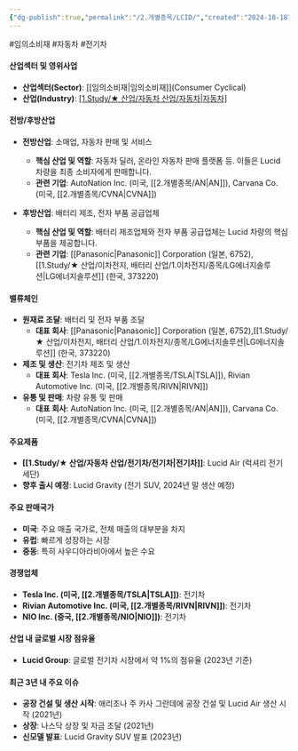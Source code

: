 ```yaml
---
{"dg-publish":true,"permalink":"/2.개별종목/LCID/","created":"2024-10-18T14:52:39.826+09:00","updated":"2025-06-03T20:05:59.844+09:00"}
---
```


#임의소비재 #자동차 #전기차 

#### 산업섹터 및 영위사업

- **산업섹터(Sector)**: [[임의소비재\|임의소비재]](Consumer Cyclical)
- **산업(Industry)**: [[1.Study/★ 산업/자동차 산업/자동차\|자동차]](Automotive)

#### 전방/후방산업

- **전방산업**: 소매업, 자동차 판매 및 서비스
    - **핵심 산업 및 역할**: 자동차 딜러, 온라인 자동차 판매 플랫폼 등. 이들은 Lucid 차량을 최종 소비자에게 판매합니다.
    - **관련 기업**: AutoNation Inc. (미국, [[2.개별종목/AN\|AN]]), Carvana Co. (미국, [[2.개별종목/CVNA\|CVNA]])
      
- **후방산업**: 배터리 제조, 전자 부품 공급업체
    - **핵심 산업 및 역할**: 배터리 제조업체와 전자 부품 공급업체는 Lucid 차량의 핵심 부품을 제공합니다.
    - **관련 기업**: [[Panasonic\|Panasonic]] Corporation (일본, 6752), [[1.Study/★ 산업/이차전지, 배터리 산업/1.이차전지/종목/LG에너지솔루션\|LG에너지솔루션]] (한국, 373220)

#### 밸류체인

- **원재료 조달**: 배터리 및 전자 부품 조달
    - **대표 회사**: [[Panasonic\|Panasonic]] Corporation (일본, 6752),[[1.Study/★ 산업/이차전지, 배터리 산업/1.이차전지/종목/LG에너지솔루션\|LG에너지솔루션]] (한국, 373220)
- **제조 및 생산**: 전기차 제조 및 생산
    - **대표 회사**: Tesla Inc. (미국, [[2.개별종목/TSLA\|TSLA]]), Rivian Automotive Inc. (미국, [[2.개별종목/RIVN\|RIVN]])
- **유통 및 판매**: 차량 유통 및 판매
    - **대표 회사**: AutoNation Inc. (미국, [[2.개별종목/AN\|AN]]), Carvana Co. (미국, [[2.개별종목/CVNA\|CVNA]])

#### 주요제품

- **[[1.Study/★ 산업/자동차 산업/전기차/전기차\|전기차]]**: Lucid Air (럭셔리 전기 세단)
- **향후 출시 예정**: Lucid Gravity (전기 SUV, 2024년 말 생산 예정)

#### 주요 판매국가

- **미국**: 주요 매출 국가로, 전체 매출의 대부분을 차지
- **유럽**: 빠르게 성장하는 시장
- **중동**: 특히 사우디아라비아에서 높은 수요

#### 경쟁업체

- **Tesla Inc. (미국, [[2.개별종목/TSLA\|TSLA]])**: 전기차
- **Rivian Automotive Inc. (미국, [[2.개별종목/RIVN\|RIVN]])**: 전기차
- **NIO Inc. (중국, [[2.개별종목/NIO\|NIO]])**: 전기차

#### 산업 내 글로벌 시장 점유율

- **Lucid Group**: 글로벌 전기차 시장에서 약 1%의 점유율 (2023년 기준)

#### 최근 3년 내 주요 이슈

- **공장 건설 및 생산 시작**: 애리조나 주 카사 그란데에 공장 건설 및 Lucid Air 생산 시작 (2021년)
- **상장**: 나스닥 상장 및 자금 조달 (2021년)
- **신모델 발표**: Lucid Gravity SUV 발표 (2023년)